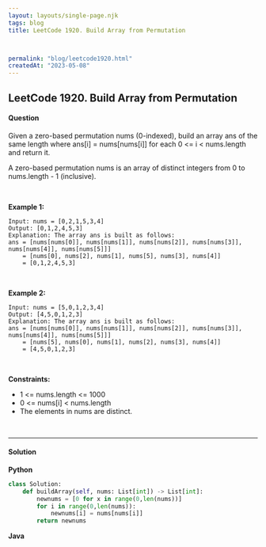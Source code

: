 ```yaml
---
layout: layouts/single-page.njk
tags: blog
title: LeetCode 1920. Build Array from Permutation



permalink: "blog/leetcode1920.html"
createdAt: "2023-05-08"
---
```


## LeetCode 1920. Build Array from Permutation


#### Question
Given a zero-based permutation nums (0-indexed), build an array ans of the same length where ans[i] = nums[nums[i]] for each 0 <= i < nums.length and return it.

A zero-based permutation nums is an array of distinct integers from 0 to nums.length - 1 (inclusive).

<p>&nbsp;</p>

**Example 1:**

    Input: nums = [0,2,1,5,3,4]
    Output: [0,1,2,4,5,3]
    Explanation: The array ans is built as follows: 
    ans = [nums[nums[0]], nums[nums[1]], nums[nums[2]], nums[nums[3]], nums[nums[4]], nums[nums[5]]]
        = [nums[0], nums[2], nums[1], nums[5], nums[3], nums[4]]
        = [0,1,2,4,5,3]

<p>&nbsp;</p>

**Example 2:**

    Input: nums = [5,0,1,2,3,4]
    Output: [4,5,0,1,2,3]
    Explanation: The array ans is built as follows:
    ans = [nums[nums[0]], nums[nums[1]], nums[nums[2]], nums[nums[3]], nums[nums[4]], nums[nums[5]]]
        = [nums[5], nums[0], nums[1], nums[2], nums[3], nums[4]]
        = [4,5,0,1,2,3]

<p>&nbsp;</p>



**Constraints:**


* 1 <= nums.length <= 1000
* 0 <= nums[i] < nums.length
* The elements in nums are distinct.




<p>&nbsp;</p>

---
  

#### Solution
**Python**
```Python
class Solution:
    def buildArray(self, nums: List[int]) -> List[int]:
        newnums = [0 for x in range(0,len(nums))]
        for i in range(0,len(nums)):
            newnums[i] = nums[nums[i]]
        return newnums
```

**Java**